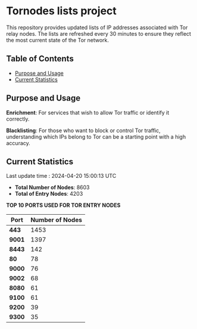 # Tornodes lists project

This repository provides updated lists of IP addresses associated with Tor relay nodes. The lists are refreshed every 30 minutes to ensure they reflect the most current state of the Tor network.

## Table of Contents

- [Purpose and Usage](#purpose-and-usage)
- [Current Statistics](#current-statistics)


## Purpose and Usage

**Enrichment**: For services that wish to allow Tor traffic or identify it correctly.

**Blacklisting**: For those who want to block or control Tor traffic, understanding which IPs belong to Tor can be a starting point with a high accuracy.

## Current Statistics

Last update time : 2024-04-20 15:00:13 UTC

- **Total Number of Nodes**: 8603
- **Total of Entry Nodes**: 4203

**TOP 10 PORTS USED FOR TOR ENTRY NODES**

| **Port** | **Number of Nodes** |
|------|-----------------|
| **443**   | 1453  |
| **9001**   | 1397  |
| **8443**   | 142  |
| **80**   | 78  |
| **9000**   | 76  |
| **9002**   | 68  |
| **8080**   | 61  |
| **9100**   | 61  |
| **9200**   | 39  |
| **9300**   | 35  |

